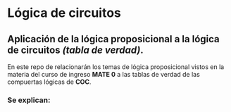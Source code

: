 # Lógica de circuitos
## Aplicación de la lógica proposicional a la lógica de circuitos *(tabla de verdad)*.
  
En este repo de relacionarán los temas de lógica proposicional vistos en la materia del curso de ingreso **MATE 0** a las tablas de verdad de las compuertas lógicas de **COC**.
  
### Se explican:
